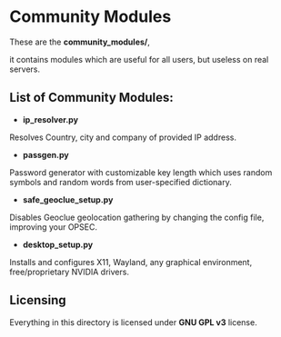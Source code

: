 # Community Modules

These are the __community_modules/__, 

it contains modules which are useful for all users, but useless on real servers. 

## List of Community Modules:

- __ip_resolver.py__

Resolves Country, city and company of provided IP address.

- __passgen.py__

Password generator with customizable key length which uses random symbols and random words from user-specified dictionary.

 - __safe_geoclue_setup.py__

Disables Geoclue geolocation gathering by changing the config file, improving your OPSEC.

- __desktop_setup.py__

Installs and configures X11, Wayland, any graphical environment, free/proprietary NVIDIA drivers.

## Licensing

Everything in this directory is licensed under __GNU GPL v3__ license.

